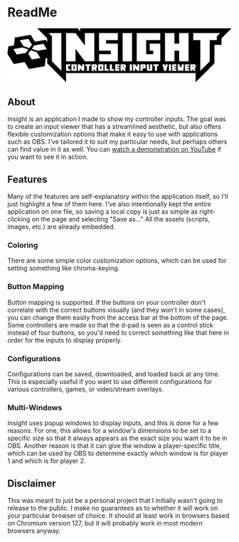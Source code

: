 # ReadMe

[![Insight logo](insight.svg)](https://leinwilliams.github.io/insight/)

## About
Insight is an application I made to show my controller inputs. The goal was to create an input viewer that has a streamlined aesthetic, but also offers flexible customization options that make it easy to use with applications such as OBS. I've tailored it to suit my particular needs, but perhaps others can find value in it as well. You can [watch a demonstration on YouTube](https://www.youtube.com/watch?v=uW3oDu6yxyY) if you want to see it in action.

## Features
Many of the features are self-explanatory within the application itself, so I'll just highlight a few of them here. I've also intentionally kept the entire application on one file, so saving a local copy is just as simple as right-clicking on the page and selecting "Save as..." All the assets (scripts, images, etc.) are already embedded.

### Coloring
There are some simple color customization options, which can be used for setting something like chroma-keying.

### Button Mapping
Button mapping is supported. If the buttons on your controller don't correlate with the correct buttons visually (and they won't in some cases), you can change them easily from the access bar at the bottom of the page. Some controllers are made so that the d-pad is seen as a control stick instead of four buttons, so you'd need to correct something like that here in order for the inputs to display properly.

### Configurations
Configurations can be saved, downloaded, and loaded back at any time. This is especially useful if you want to use different configurations for various controllers, games, or video/stream overlays.

### Multi-Windows
Insight uses popup windows to display inputs, and this is done for a few reasons. For one, this allows for a window's dimensions to be set to a specific size so that it always appears as the exact size you want it to be in OBS. Another reason is that it can give the window a player-specific title, which can be used by OBS to determine exactly which window is for player 1 and which is for player 2.

## Disclaimer
This was meant to just be a personal project that I initially wasn't going to release to the public. I make no guarantees as to whether it will work on your particular browser of choice. It should at least work in browsers based on Chromium version 127, but it will probably work in most modern browsers anyway.
